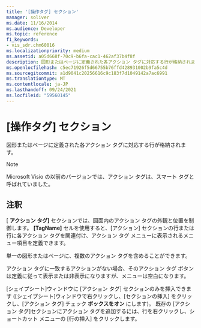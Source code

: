```yaml
---
title: '[操作タグ] セクション'
manager: soliver
ms.date: 11/16/2014
ms.audience: Developer
ms.topic: reference
f1_keywords:
- vis_sdr.chm60016
ms.localizationpriority: medium
ms.assetid: a05d668f-70c9-b6fa-cac1-462af37b4f8f
description: 図形またはページに定義された各アクション タグに対応する行が格納されます。
ms.openlocfilehash: c5ec71926f5d66755b76ffd428931002b9fa5c4d
ms.sourcegitcommit: a1d9041c20256616c9c183f7d1049142a7ac6991
ms.translationtype: MT
ms.contentlocale: ja-JP
ms.lasthandoff: 09/24/2021
ms.locfileid: "59560145"
---
```

# <a name="action-tag-section"></a>[操作タグ] セクション

図形またはページに定義された各アクション タグに対応する行が格納されます。
  
> [!NOTE]
> Microsoft Visio の以前のバージョンでは、アクション タグは、スマート タグと呼ばれていました。 
  
## <a name="remarks"></a>注釈

[ **アクション タグ]** セクションでは、図面内のアクション タグの外観と位置を制御します。 **[TagName]** セルを使用すると、[アクション] セクションの行または行に各アクション タグを関連付け、アクション タグ メニューに表示されるメニュー項目を定義できます。 
  
 単一の図形またはページに、複数のアクション タグを含めることができます。 
  
アクション タグに一致するアクションがない場合、そのアクション タグ ボタンは定義に従って表示または非表示になりますが、メニューは空白になります。
  
[シェイプシート]ウィンドウに [アクション タグ] セクションのみを挿入できます ([シェイプシート]ウィンドウで右クリックし、[セクションの挿入] をクリックし、[アクション タグ] チェック **ボックスをオン** にします)。 既存の [アクション タグ]セクションにアクション タグを追加するには、行を右クリックし、ショートカット メニューの [行の挿入] をクリックします。 
  

